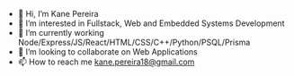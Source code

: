- 👋 Hi, I’m Kane Pereira
- 👀 I’m interested in Fullstack, Web and Embedded Systems Development
- 🌱 I’m currently working Node/Express/JS/React/HTML/CSS/C++/Python/PSQL/Prisma
- 💞️ I’m looking to collaborate on Web Applications
- 📫 How to reach me kane.pereira18@gmail.com

<!---
S0han/S0han is a ✨ special ✨ repository because its `README.md` (this file) appears on your GitHub profile.
You can click the Preview link to take a look at your changes.
--->
